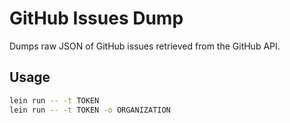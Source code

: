 # GitHub Issues Dump

Dumps raw JSON of GitHub issues retrieved from the GitHub API.

## Usage

```bash
lein run -- -t TOKEN
lein run -- -t TOKEN -o ORGANIZATION
```
